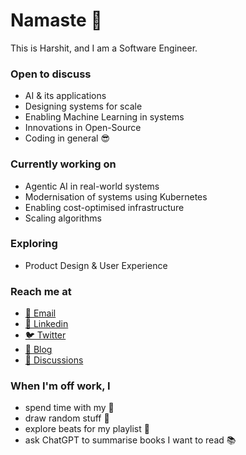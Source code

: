# Namaste 🙏

This is Harshit, and I am a Software Engineer.

### Open to discuss

- AI & its applications
- Designing systems for scale
- Enabling Machine Learning in systems
- Innovations in Open-Source
- Coding in general 😎

### Currently working on

- Agentic AI in real-world systems
- Modernisation of systems using Kubernetes
- Enabling cost-optimised infrastructure
- Scaling algorithms

### Exploring

- Product Design & User Experience

### Reach me at

- [📧 Email](mailto:brown.hash@outlook.com)
- [👤 Linkedin](https://www.linkedin.com/in/brownhash/)
- [🐦 Twitter](https://twitter.com/harrydbst)
- [📝 Blog](https://brownhash.medium.com/)
- [💬 Discussions](https://github.com/brownhash/brownhash/discussions/1)

### When I'm off work, I

- spend time with my 🐶
- draw random stuff 🎨
- explore beats for my playlist 🎵
- ask ChatGPT to summarise books I want to read 📚
